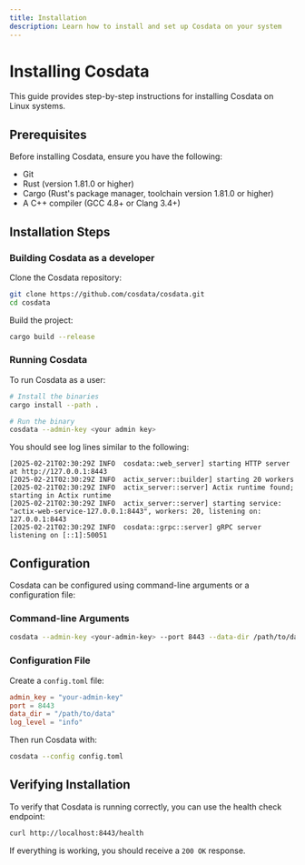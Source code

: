 ```yaml
---
title: Installation
description: Learn how to install and set up Cosdata on your system
---
```


# Installing Cosdata

This guide provides step-by-step instructions for installing Cosdata on Linux systems.

## Prerequisites

Before installing Cosdata, ensure you have the following:

- Git
- Rust (version 1.81.0 or higher)
- Cargo (Rust's package manager, toolchain version 1.81.0 or higher)
- A C++ compiler (GCC 4.8+ or Clang 3.4+)

## Installation Steps

### Building Cosdata as a developer

Clone the Cosdata repository:

  ```bash
  git clone https://github.com/cosdata/cosdata.git
  cd cosdata
  ```

Build the project:

  ```bash
  cargo build --release
  ```

### Running Cosdata

To run Cosdata as a user:

  ```bash
  # Install the binaries
  cargo install --path .

  # Run the binary
  cosdata --admin-key <your admin key>
  ```

You should see log lines similar to the following:

  ```
  [2025-02-21T02:30:29Z INFO  cosdata::web_server] starting HTTP server at http://127.0.0.1:8443
  [2025-02-21T02:30:29Z INFO  actix_server::builder] starting 20 workers
  [2025-02-21T02:30:29Z INFO  actix_server::server] Actix runtime found; starting in Actix runtime
  [2025-02-21T02:30:29Z INFO  actix_server::server] starting service: "actix-web-service-127.0.0.1:8443", workers: 20, listening on: 127.0.0.1:8443
  [2025-02-21T02:30:29Z INFO  cosdata::grpc::server] gRPC server listening on [::1]:50051
  ```

## Configuration

Cosdata can be configured using command-line arguments or a configuration file:

### Command-line Arguments

  ```bash
  cosdata --admin-key <your-admin-key> --port 8443 --data-dir /path/to/data
  ```

### Configuration File

Create a `config.toml` file:

  ```toml
  admin_key = "your-admin-key"
  port = 8443
  data_dir = "/path/to/data"
  log_level = "info"
  ```

Then run Cosdata with:

  ```bash
  cosdata --config config.toml
  ```

## Verifying Installation

To verify that Cosdata is running correctly, you can use the health check endpoint:

  ```bash
  curl http://localhost:8443/health
  ```

If everything is working, you should receive a `200 OK` response.
